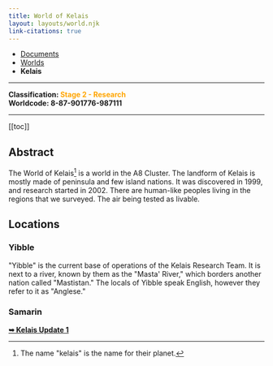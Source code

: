 ```yaml
---
title: World of Kelais
layout: layouts/world.njk
link-citations: true
---
```

<nav class="breadcrumb">
    <ul>
        <li><a href="/docs">Documents</a></li>
        <li><a href="/docs/world">Worlds</a></li>
        <li><b>Kelais</b></li>
    </ul>
</nav>
<hr>

**Classification: <span style="color:orange;">Stage 2 - Research</span>**<br>
**Worldcode: 8-87-901776-987111**
<hr>

[[toc]]

## Abstract
The World of Kelais[^1] is a world in the A8 Cluster. The landform of Kelais is mostly made of peninsula and few island nations. It was discovered in 1999, and research started in 2002. There are human-like peoples living in the regions that we surveyed. The air being tested as livable.

## Locations

### Yibble
"Yibble" is the current base of operations of the Kelais Research Team. It is next to a river, known by them as the "Masta' River," which borders another nation called "Mastistan." The locals of Yibble speak English, however they refer to it as "Anglese."

### Samarin


[^1]: The name "kelais" is the name for their planet.

<a href="/docs/world/kelais/update-1" style="font-weight: bolder;">➥ Kelais Update 1</a>